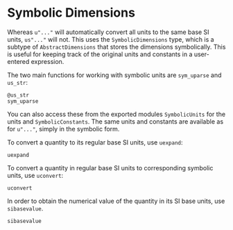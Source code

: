 # Symbolic Dimensions

Whereas `u"..."` will automatically convert all units to the same
base SI units, `us"..."` will not. This uses the `SymbolicDimensions`
type, which is a subtype of `AbstractDimensions` that stores the
dimensions symbolically. This is useful for keeping track of the
original units and constants in a user-entered expression.

The two main functions for working with symbolic
units are `sym_uparse` and `us_str`:

```@docs
@us_str
sym_uparse
```

You can also access these from the exported modules
`SymbolicUnits` for the units and `SymbolicConstants`.
The same units and constants are available as for `u"..."`,
simply in the symbolic form.


To convert a quantity to its regular base SI units, use `uexpand`:

```@docs
uexpand
```

To convert a quantity in regular base SI units to corresponding symbolic units, use `uconvert`:

```@docs
uconvert
```

In order to obtain the numerical value of the quantity in its SI base units, use `sibasevalue`.

```@docs
sibasevalue
```
